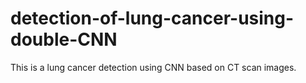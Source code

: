 # detection-of-lung-cancer-using-double-CNN
This is a lung cancer detection using CNN based on CT scan images.
